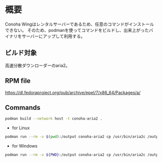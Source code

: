 # 概要
Conoha Wingはレンタルサーバーであるため、任意のコマンドがインストールできない。
そのため、podmanを使ってコマンドをビルドし、出来上がったバイナリをサーバーにアップして利用する。

## ビルド対象
高速分散ダウンローダーのaria2。

## RPM file
https://dl.fedoraproject.org/pub/archive/epel/7/x86_64/Packages/a/

## Commands
```bash
podman build --network host -t conoha-aria2 .
```

- for Linux
```bash
podman run --rm -v $(pwd):/output conoha-aria2 cp /usr/bin/aria2c /output/
```

- for Windows
```bash
podman run --rm -v ${PWD}:/output conoha-aria2 cp /usr/bin/aria2c /output/
```
